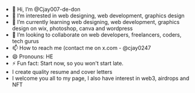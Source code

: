 - 👋 Hi, I’m @Cjay007-de-don
- 👀 I’m interested in web designing, web development, graphics design
- 🌱 I’m currently learning web designing, web development, graphics design on wix, photoshop, canva and wordpress
- 💞️ I’m looking to collaborate on web developers, freelancers, coders, tech gurus
- 📫 How to reach me (contact me on x.com - @cjay0247
- 😄 Pronouns: HE
- ⚡ Fun fact: Start now, so you won't start late.
- I create quality resume and cover letters
- I welcome you all to my page, I also have interest in web3, airdrops and NFT
<!---
Cjay007-de-don/Cjay007-de-don is a ✨ special ✨ repository because its `README.md` (this file) appears on your GitHub profile.
You can click the Preview link to take a look at your changes.
--->
